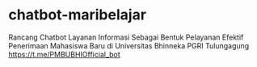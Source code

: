 # chatbot-maribelajar
Rancang Chatbot Layanan Informasi Sebagai Bentuk Pelayanan Efektif Penerimaan Mahasiswa Baru di Universitas Bhinneka PGRI Tulungagung
https://t.me/PMBUBHIOfficial_bot
